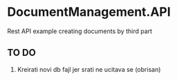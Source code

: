 # DocumentManagement.API
Rest API example creating documents by third part

## TO DO
1. Kreirati novi db fajl jer srati ne ucitava se (obrisan)
